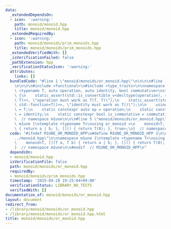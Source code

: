 ```yaml
---
data:
  _extendedDependsOn:
  - icon: ':warning:'
    path: monoid/monoid.hpp
    title: monoid/monoid.hpp
  _extendedRequiredBy:
  - icon: ':warning:'
    path: monoid/monoids/prim_monoids.hpp
    title: monoid/monoids/prim_monoids.hpp
  _extendedVerifiedWith: []
  _isVerificationFailed: false
  _pathExtension: hpp
  _verificationStatusIcon: ':warning:'
  attributes:
    links: []
  bundledCode: "#line 1 \"monoid/monoids/or_monoid.hpp\"\n\n\n\n#line 1 \"monoid/monoid.hpp\"\
    \n\n\n\n#include <functional>\n#include <type_traits>\n\nnamespace m1une {\ntemplate\
    \ <typename T, auto operation, auto identity, bool commutative>\nstruct monoid\
    \ {\n    static_assert(std::is_convertible_v<decltype(operation), std::function<T(T,\
    \ T)>>, \"operation must work as T(T, T)\");\n    static_assert(std::is_convertible_v<decltype(identity),\
    \ std::function<T()>>, \"identity must work as T()\");\n\n    using value_type\
    \ = T;\n    static constexpr auto op = operation;\n    static constexpr auto id\
    \ = identity;\n    static constexpr bool is_commutative = commutative;\n};\n}\
    \  // namespace m1une\n\n\n#line 5 \"monoid/monoids/or_monoid.hpp\"\n\nnamespace\
    \ m1une {\ntemplate <typename T>\nusing or_monoid =\n    monoid<T, [](T a, T b)\
    \ { return a | b; }, []() { return T(0); }, true>;\n}  // namespace m1une\n\n\n"
  code: "#ifndef M1UNE_OR_MONOID_HPP\n#define M1UNE_OR_MONOID_HPP 1\n\n#include \"\
    ../monoid.hpp\"\n\nnamespace m1une {\ntemplate <typename T>\nusing or_monoid =\n\
    \    monoid<T, [](T a, T b) { return a | b; }, []() { return T(0); }, true>;\n\
    }  // namespace m1une\n\n#endif  // M1UNE_OR_MONOID_HPP\n"
  dependsOn:
  - monoid/monoid.hpp
  isVerificationFile: false
  path: monoid/monoids/or_monoid.hpp
  requiredBy:
  - monoid/monoids/prim_monoids.hpp
  timestamp: '2025-09-28 19:25:04+09:00'
  verificationStatus: LIBRARY_NO_TESTS
  verifiedWith: []
documentation_of: monoid/monoids/or_monoid.hpp
layout: document
redirect_from:
- /library/monoid/monoids/or_monoid.hpp
- /library/monoid/monoids/or_monoid.hpp.html
title: monoid/monoids/or_monoid.hpp
---
```

